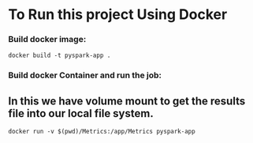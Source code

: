 # To Run this project Using Docker

### Build docker image:
` docker build -t pyspark-app .
`
### Build docker Container and run the job: 
## In this we have volume mount to get the results file into our local file system.
`docker run -v $(pwd)/Metrics:/app/Metrics pyspark-app`
